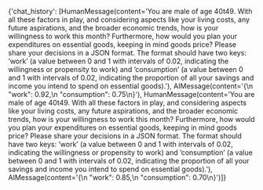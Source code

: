{'chat_history': [HumanMessage(content='You are male of age 40t49. With all these factors in play, and considering aspects like your living costs, any future aspirations, and the broader economic trends, how is your willingness to work this month? Furthermore, how would you plan your expenditures on essential goods, keeping in mind goods price? Please share your decisions in a JSON format. The format should have two keys: ’work’ (a value between 0 and 1 with intervals of 0.02, indicating the willingness or propensity to work) and ’consumption’ (a value between 0 and 1 with intervals of 0.02, indicating the proportion of all your savings and income you intend to spend on essential goods).'), AIMessage(content='{\n  "work": 0.92,\n  "consumption": 0.75\n}'), HumanMessage(content='You are male of age 40t49. With all these factors in play, and considering aspects like your living costs, any future aspirations, and the broader economic trends, how is your willingness to work this month? Furthermore, how would you plan your expenditures on essential goods, keeping in mind goods price? Please share your decisions in a JSON format. The format should have two keys: ’work’ (a value between 0 and 1 with intervals of 0.02, indicating the willingness or propensity to work) and ’consumption’ (a value between 0 and 1 with intervals of 0.02, indicating the proportion of all your savings and income you intend to spend on essential goods).'), AIMessage(content='{\n  "work": 0.85,\n  "consumption": 0.70\n}')]}